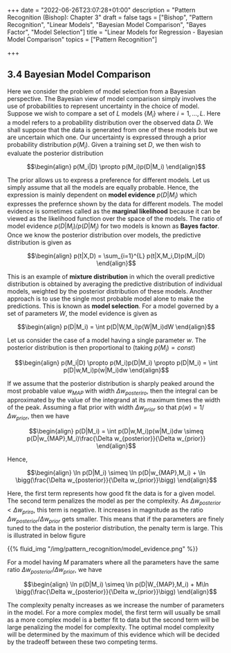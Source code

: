 +++
date = "2022-06-26T23:07:28+01:00"
description = "Pattern Recognition (Bishop): Chapter 3"
draft = false
tags = ["Bishop", "Pattern Recognition", "Linear Models", "Bayesian Model Comparison", "Bayes Factor", "Model Selection"]
title = "Linear Models for Regression - Bayesian Model Comparison"
topics = ["Pattern Recognition"]

+++

## 3.4 Bayesian Model Comparison

Here we consider the problem of model selection from a Bayesian perspective. The Bayesian view of model comparison simply involves the use of probabilities to represent uncertainty in the choice of model. Suppose we wish to compare a set of $L$ models $\{M_i\}$ where $i = 1,...,L$. Here a model refers to a probability distribution over the observed data $D$. We shall suppose that the data is generated from one of these models but we
are uncertain which one. Our uncertainty is expressed through a prior probability distribution $p(M_i)$. Given a training set $D$, we then wish to evaluate the posterior distribution

$$\begin{align}
p(M_i|D) \propto p(M_i)p(D|M_i)
\end{align}$$

The prior allows us to express a preference for different models. Let us simply assume that all the models are equally probable. Hence, the expression is mainly dependent on <b>model evidence</b> $p(D|M_i)$ which expresses the prefernce shown by the data for different models. The model evidence is sometimes called as the <b>marginal likelihood</b> because it can be viewed as the likelihood function over the space of the models. The ratio of model evidence $p(D|M_i)/p(D|M_j)$ for two models is known as <b>Bayes factor</b>. Once we know the posterior distribution over models, the predictive distribution is given as

$$\begin{align}
p(t|X,D) = \sum_{i=1}^{L} p(t|X,M_i,D)p(M_i|D)
\end{align}$$

This is an example of <b>mixture distribution</b> in which the overall predictive distribution is obtained by averaging the predictive distribution of individual models, weighted by the posterior distribution of these models. Another approach is to use the single most probable model alone to make the predictions. This is known as <b>model selection</b>. For a model governed by a set of parameters $W$, the model evidence is given as

$$\begin{align}
p(D|M_i) = \int p(D|W,M_i)p(W|M_i)dW
\end{align}$$

Let us consider the case of a model having a single parameter $w$. The posterior distribution is then proportional to (taking $p(M_i) = const$)

$$\begin{align}
p(M_i|D) \propto p(M_i)p(D|M_i) \propto p(D|M_i) = \int p(D|w,M_i)p(w|M_i)dw
\end{align}$$

If we assume that the posterior distribution is sharply peaked around the most probable value $w_{MAP}$ with width $\Delta w_{posteriro}$, then the integral can be approximated by the value of the integrand at its maximum times the width of the peak. Assuming a flat prior with width $\Delta w_{prior}$ so that $p(w) = 1/\Delta w_{prior}$, then we have

$$\begin{align}
p(D|M_i) = \int p(D|w,M_i)p(w|M_i)dw \simeq p(D|w_{MAP},M_i)\frac{\Delta w_{posterior}}{\Delta w_{prior}}
\end{align}$$

Hence,

$$\begin{align}
\ln p(D|M_i) \simeq \ln p(D|w_{MAP},M_i) + \ln \bigg(\frac{\Delta w_{posterior}}{\Delta w_{prior}}\bigg)
\end{align}$$

Here, the first term represents how good fit the data is for a given model. The second term penalizes the model as per the complexity. As $\Delta w_{posterior} < \Delta w_{priro}$, this term is negative. It increases in magnitude as the ratio $\Delta w_{posterior}/\Delta w_{prior}$ gets smaller. This means that if the parameters are finely tuned to the data in the posterior distribution, the penalty term is large. This is illustrated in below figure

{{% fluid_img "/img/pattern_recognition/model_evidence.png" %}}

For a model having $M$ paramaters where all the parameters have the same ratio $\Delta w_{posterior}/\Delta w_{prior}$, we have

$$\begin{align}
\ln p(D|M_i) \simeq \ln p(D|W_{MAP},M_i) + M\ln \bigg(\frac{\Delta w_{posterior}}{\Delta w_{prior}}\bigg)
\end{align}$$

The complexity penalty increases as we increase the number of parameters in the model. For a more complex model, the first term will usually be small as a more complex model is a better fit to data but the second term will be large penalizing the model for complexity. The optimal model complexity will be determined by the maximum of this evidence which will be decided by the tradeoff between these two competing terms.

